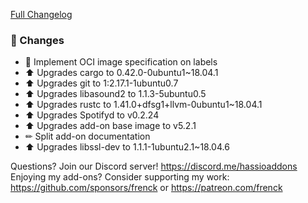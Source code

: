 [Full Changelog][changelog]

### 🔨 Changes

- 🔨 Implement OCI image specification on labels
- ⬆ Upgrades cargo to 0.42.0-0ubuntu1~18.04.1
- ⬆ Upgrades git to 1:2.17.1-1ubuntu0.7
- ⬆ Upgrades libasound2 to 1.1.3-5ubuntu0.5
- ⬆ Upgrades rustc to 1.41.0+dfsg1+llvm-0ubuntu1~18.04.1
- ⬆ Upgrades Spotifyd to v0.2.24
- ⬆ Upgrades add-on base image to v5.2.1
- ✏ Split add-on documentation
- ⬆ Upgrades libssl-dev to 1.1.1-1ubuntu2.1~18.04.6

[changelog]: https://github.com/hassio-addons/addon-spotify-connect/compare/v0.8.0...v0.8.1

Questions? Join our Discord server! https://discord.me/hassioaddons
Enjoying my add-ons? Consider supporting my work:
https://github.com/sponsors/frenck or https://patreon.com/frenck